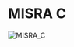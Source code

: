 # MISRA C

![MISRA_C](https://github.com/user-attachments/assets/c799d7d8-2578-4191-8bd2-0b5fb9b743b2)
